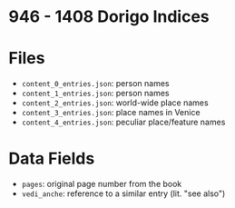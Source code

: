 # 946 - 1408 Dorigo Indices

# Files
* `content_0_entries.json`: person names
* `content_1_entries.json`: person names
* `content_2_entries.json`: world-wide place names
* `content_3_entries.json`: place names in Venice
* `content_4_entries.json`: peculiar place/feature names

# Data Fields

- `pages`: original page number from the book
- `vedi_anche`: reference to a similar entry (lit. "see also")